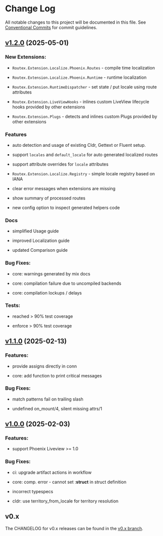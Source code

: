 # Change Log

All notable changes to this project will be documented in this file.
See [Conventional Commits](Https://conventionalcommits.org) for commit guidelines.

<!-- changelog -->
## [v1.2.0](https://github.com/BartOtten/routex/compare/v1.1.0...v1.2.0) (2025-05-01)

### New Extensions:

* `Routex.Extension.Localize.Phoenix.Routes` - compile time localization

* `Routex.Extension.Localize.Phoenix.Runtime` - runtime localization

* `Routex.Extension.RuntimeDispatcher` - set state / put locale using route attributes

* `Routex.Extension.LiveViewHooks` - inlines custom LiveView lifecycle hooks provided by other extensions

* `Routex.Extension.Plugs` - detects and inlines custom Plugs provided by other extensions

### Features

* auto detection and usage of existing Cldr, Gettext or Fluent setup.

* support `locales` and `default_locale` for auto generated localized routes

* support attribute overrides for `locale` attributes

* `Routex.Extension.Localize.Registry` - simple locale registry based on IANA

* clear error messages when extensions are missing

* show summary of processed routes

* new config option to inspect generated helpers code


### Docs

* simplified Usage guide

* improved Localization guide

* updated Comparison guide


### Bug Fixes:

* core: warnings generated by mix docs

* core: compilation failure due to uncompiled backends

* core: compilation lockups / delays


### Tests:

* reached > 90% test coverage

* enforce > 90% test coverage



## [v1.1.0](https://github.com/BartOtten/routex/compare/v1.0.0...v1.1.0) (2025-02-13)


### Features:

* provide assigns directly in conn

* core: add function to print critical messages

### Bug Fixes:

* match patterns fail on trailing slash

* undefined on_mount/4, silent missing attrs/1




## [v1.0.0](https://github.com/BartOtten/routex/compare/v0.3.0-alpha.4...v1.0.0) (2025-02-03)


### Features:

* support Phoenix Liveview >= 1.0

### Bug Fixes:

* ci: upgrade artifact actions in workflow

* core: comp. error - cannot set :__struct__ in struct definition

* incorrect typespecs

* cldr: use territory_from_locale for territory resolution


## v0.x

The CHANGELOG for v0.x releases can be found in the [v0.x branch](https://github.com/BartOtten/routex/blob/v0.x/CHANGELOG.md).
